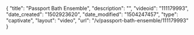 {
    "title": "Passport Bath Ensemble",
    "description": "",
    "videoid": "111179993",
    "date_created": "1502923620",
    "date_modified": "1504247457",
    "type": "captivate",
    "layout": "video",
    "url": "\/v\/passport-bath-ensemble\/111179993"
}